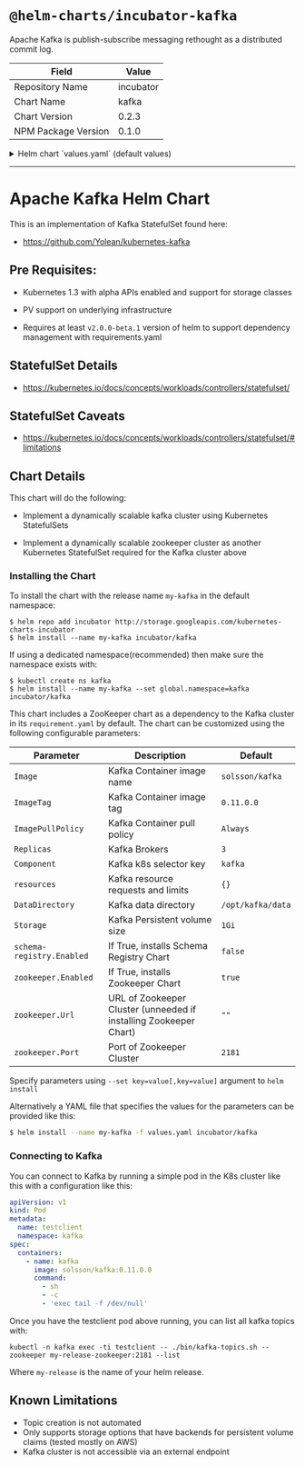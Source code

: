 # `@helm-charts/incubator-kafka`

Apache Kafka is publish-subscribe messaging rethought as a distributed commit log.

| Field               | Value     |
| ------------------- | --------- |
| Repository Name     | incubator |
| Chart Name          | kafka     |
| Chart Version       | 0.2.3     |
| NPM Package Version | 0.1.0     |

<details>

<summary>Helm chart `values.yaml` (default values)</summary>

```yaml
--- # ------------------------------------------------------------------------------

# ------------------------------------------------------------------------------
# Kafka:
Replicas: 3
Image: 'solsson/kafka'
ImageTag: '0.11.0.0'
ImagePullPolicy: 'IfNotPresent'
resources:
  {}
  # limits:
  #   cpu: 200m
  #   memory: 1536Mi
  # requests:
  #   cpu: 100m
  #   memory: 1024Mi
Storage: '1Gi'
# StorageClass: default
DataDirectory: '/opt/kafka/data'

# ------------------------------------------------------------------------------
# Zookeeper:
# ------------------------------------------------------------------------------

zookeeper:
  Enabled: true
  Servers: 3
  Resources: {}
  Heap: '1G'
  Storage: '2Gi'
  # StorageClass: default
  ServerPort: 2888
  LeaderElectionPort: 3888
  ClientPort: 2181
  ImagePullPolicy: 'IfNotPresent'
  TickTimeMs: 2000
  InitTicks: 10
  SyncTicks: 5
  ClientCnxns: 60
  SnapRetain: 3
  PurgeHours: 1
  ProbeInitialDelaySeconds: 15
  ProbeTimeoutSeconds: 5
  AntiAffinity: 'hard'
  LogLevel: 'INFO'
  # If the Zookeeper Chart is disabled a URL and port are required to connect
  Url: ''
  Port: 2181

# ------------------------------------------------------------------------------
# Schema Registry:
# ------------------------------------------------------------------------------

## Install Confluent Schema Registry server alongside Kafka to track Avro Schemas
schema-registry:
  Enabled: false
```

</details>

---

# Apache Kafka Helm Chart

This is an implementation of Kafka StatefulSet found here:

- https://github.com/Yolean/kubernetes-kafka

## Pre Requisites:

- Kubernetes 1.3 with alpha APIs enabled and support for storage classes

- PV support on underlying infrastructure

- Requires at least `v2.0.0-beta.1` version of helm to support
  dependency management with requirements.yaml

## StatefulSet Details

- https://kubernetes.io/docs/concepts/workloads/controllers/statefulset/

## StatefulSet Caveats

- https://kubernetes.io/docs/concepts/workloads/controllers/statefulset/#limitations

## Chart Details

This chart will do the following:

- Implement a dynamically scalable kafka cluster using Kubernetes StatefulSets

- Implement a dynamically scalable zookeeper cluster as another Kubernetes StatefulSet required for the Kafka cluster above

### Installing the Chart

To install the chart with the release name `my-kafka` in the default
namespace:

```
$ helm repo add incubator http://storage.googleapis.com/kubernetes-charts-incubator
$ helm install --name my-kafka incubator/kafka
```

If using a dedicated namespace(recommended) then make sure the namespace
exists with:

```
$ kubectl create ns kafka
$ helm install --name my-kafka --set global.namespace=kafka incubator/kafka
```

This chart includes a ZooKeeper chart as a dependency to the Kafka
cluster in its `requirement.yaml` by default. The chart can be customized using the
following configurable parameters:

| Parameter                 | Description                                                       | Default           |
| ------------------------- | ----------------------------------------------------------------- | ----------------- |
| `Image`                   | Kafka Container image name                                        | `solsson/kafka`   |
| `ImageTag`                | Kafka Container image tag                                         | `0.11.0.0`        |
| `ImagePullPolicy`         | Kafka Container pull policy                                       | `Always`          |
| `Replicas`                | Kafka Brokers                                                     | `3`               |
| `Component`               | Kafka k8s selector key                                            | `kafka`           |
| `resources`               | Kafka resource requests and limits                                | `{}`              |
| `DataDirectory`           | Kafka data directory                                              | `/opt/kafka/data` |
| `Storage`                 | Kafka Persistent volume size                                      | `1Gi`             |
| `schema-registry.Enabled` | If True, installs Schema Registry Chart                           | `false`           |
| `zookeeper.Enabled`       | If True, installs Zookeeper Chart                                 | `true`            |
| `zookeeper.Url`           | URL of Zookeeper Cluster (unneeded if installing Zookeeper Chart) | `""`              |
| `zookeeper.Port`          | Port of Zookeeper Cluster                                         | `2181`            |

Specify parameters using `--set key=value[,key=value]` argument to `helm install`

Alternatively a YAML file that specifies the values for the parameters can be provided like this:

```bash
$ helm install --name my-kafka -f values.yaml incubator/kafka
```

### Connecting to Kafka

You can connect to Kafka by running a simple pod in the K8s cluster like this with a configuration like this:

```yaml
apiVersion: v1
kind: Pod
metadata:
  name: testclient
  namespace: kafka
spec:
  containers:
    - name: kafka
      image: solsson/kafka:0.11.0.0
      command:
        - sh
        - -c
        - 'exec tail -f /dev/null'
```

Once you have the testclient pod above running, you can list all kafka
topics with:

`kubectl -n kafka exec -ti testclient -- ./bin/kafka-topics.sh --zookeeper my-release-zookeeper:2181 --list`

Where `my-release` is the name of your helm release.

## Known Limitations

- Topic creation is not automated
- Only supports storage options that have backends for persistent volume claims (tested mostly on AWS)
- Kafka cluster is not accessible via an external endpoint
